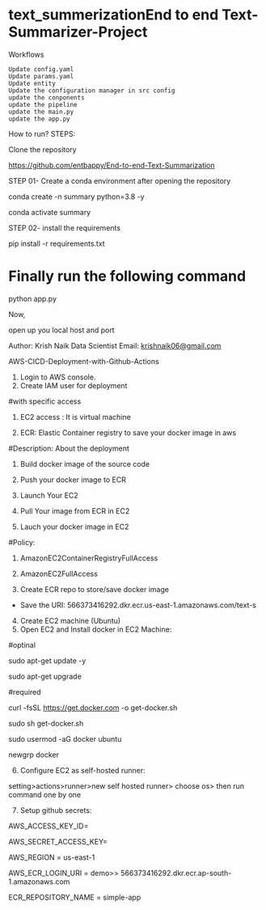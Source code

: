 # text_summerizationEnd to end Text-Summarizer-Project
Workflows

    Update config.yaml
    Update params.yaml
    Update entity
    Update the configuration manager in src config
    update the conponents
    update the pipeline
    update the main.py
    update the app.py

How to run?
STEPS:

Clone the repository

https://github.com/entbappy/End-to-end-Text-Summarization

STEP 01- Create a conda environment after opening the repository

conda create -n summary python=3.8 -y

conda activate summary

STEP 02- install the requirements

pip install -r requirements.txt

# Finally run the following command
python app.py

Now,

open up you local host and port

Author: Krish Naik
Data Scientist
Email: krishnaik06@gmail.com

AWS-CICD-Deployment-with-Github-Actions
1. Login to AWS console.
2. Create IAM user for deployment

#with specific access

1. EC2 access : It is virtual machine

2. ECR: Elastic Container registry to save your docker image in aws


#Description: About the deployment

1. Build docker image of the source code

2. Push your docker image to ECR

3. Launch Your EC2 

4. Pull Your image from ECR in EC2

5. Lauch your docker image in EC2

#Policy:

1. AmazonEC2ContainerRegistryFullAccess

2. AmazonEC2FullAccess

3. Create ECR repo to store/save docker image

- Save the URI: 566373416292.dkr.ecr.us-east-1.amazonaws.com/text-s

4. Create EC2 machine (Ubuntu)
5. Open EC2 and Install docker in EC2 Machine:

#optinal

sudo apt-get update -y

sudo apt-get upgrade

#required

curl -fsSL https://get.docker.com -o get-docker.sh

sudo sh get-docker.sh

sudo usermod -aG docker ubuntu

newgrp docker

6. Configure EC2 as self-hosted runner:

setting>actions>runner>new self hosted runner> choose os> then run command one by one

7. Setup github secrets:

AWS_ACCESS_KEY_ID=

AWS_SECRET_ACCESS_KEY=

AWS_REGION = us-east-1

AWS_ECR_LOGIN_URI = demo>>  566373416292.dkr.ecr.ap-south-1.amazonaws.com

ECR_REPOSITORY_NAME = simple-app
